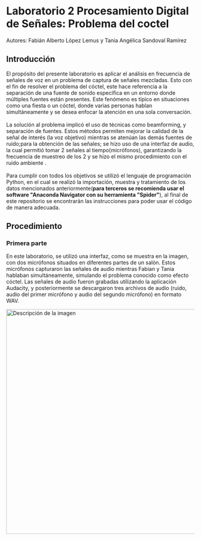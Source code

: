 # Laboratorio 2 Procesamiento  Digital de Señales: Problema del coctel 
Autores: Fabián Alberto López Lemus y Tania Angélica Sandoval Ramírez
## Introducción
El propósito del presente laboratorio es aplicar el análisis en frecuencia de señales de voz en un problema de captura de señales mezcladas. Esto con el fin de resolver el problema del cóctel, este hace referencia a la separación de una fuente de sonido específica en un entorno donde múltiples fuentes están presentes. Este fenómeno es típico en situaciones como una fiesta o un cóctel, donde varias personas hablan simultáneamente y se desea enfocar la atención en una sola conversación.<br>
<br>
La solución al problema implicó el uso de técnicas como beamforming, y separación de fuentes. Estos métodos permiten mejorar la calidad de la señal de interés (la voz objetivo) mientras se atenúan las demás fuentes de ruido;para la obtención de las señales; se hizo uso de una interfaz de audio, la cual permitió tomar 2 señales al tiempo(micrófonos), garantizando la frecuencia de muestreo de los 2 y se hizo el mismo procedimiento con el ruido ambiente .<br>
<br>
Para cumplir con todos los objetivos se utilizó el lenguaje de programación Python, en el cual se realizó la importación, muestra y tratamiento de los datos mencionados anteriormente(**para terceros se recomienda usar el software "Anaconda Navigator con su herramienta "Spider"**), al final de este repositorio se encontrarán las instrucciones para poder usar el código de manera adecuada.

## Procedimiento 
### Primera parte
En este laboratorio, se utilizó una interfaz, como se muestra en la imagen, con dos micrófonos situados en diferentes partes de un salón. Estos micrófonos capturaron las señales de audio mientras Fabian y Tania hablaban simultáneamente, simulando el problema conocido como efecto cóctel. Las señales de audio fueron grabadas utilizando la aplicación Audacity, y posteriormente se descargaron tres archivos de audio (ruido, audio del primer micrófono y audio del segundo micrófono) en formato WAV.<br>

<img src="https://github.com/user-attachments/assets/2f53232e-810a-4017-bbd7-aece4d0d962c" alt="Descripción de la imagen" width="600"/>

